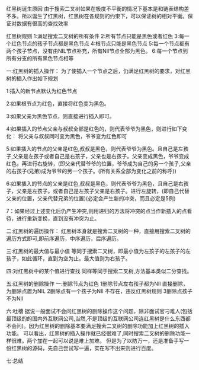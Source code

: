 红黑树诞生原因
由于搜索二叉树如果在极度不平衡的情况下基本是和链表结构差不多。所以诞生了红黑树，红黑树在各规则的约束下，可以保证树的相对平衡。保证对数据有很高的查找效率


红黑树规则
1:满足搜索二叉树的所有条件
2:所有节点只能是黑色或者红色
3:每一个红色节点的孩子节点都是黑色节点
4:根节点只能是黑色节点
5:每一个节点都有两个孩子节点，没有由NIL节点补充，所有NIl节点全部为黑色。
6:每一个节点到所有分支的所有黑色节点相等

一:红黑树的插入操作：
为了使插入一个节点之后，仍满足红黑树的要求，对红黑树的插入作出如下规划

1:插入的新节点默认为红色节点

2:如果根节点为红色，直接将红色变为黑色。

3:如果父亲为黑色节点，则直接进行插入即可。

4:如果插入的节点父亲与叔叔全部是红色的，则代表爷爷为黑色，则进行如下变化：
将父亲与叔叔同时变为黑色，爷爷变为红色即可

5:如果插入的节点的父亲是红色,叔叔是黑色，则代表爷爷为黑色。且自己是左孩子,父亲是左孩子或者自己是右孩子，父亲也是右孩子。父亲变成黑色，爷爷变成红色。再进行右旋转，(即父亲代替爷爷的位置，爷爷成为自己的另一个孩子,父亲的右孩子(兄弟)成为爷爷的另一个孩子。(所有关系全部为变化之前的称呼))

6:如果插入的节点的父亲是红色,叔叔是黑色，则代表爷爷为黑色，且自己是右孩子，父亲是左孩子。或者自己是左孩子父亲是右孩子。进行左旋转，(即自己代替父亲的位置，父亲代替兄弟的位置)(必定会产生新的冲突，而且必定是5例)

7：如果经过上述变化后仍产生冲突,则用递归的方法将冲突的点当作新插入的点看待，进行重新变换，直到没有冲突为止。


二:红黑树的遍历操作：
红黑树本身就是搜索二叉树的一种，直接用搜索二叉树的遍历方式即可,即前序遍历，中序遍历，后序遍历。

三:红黑树的最大值与最小值
等同于搜索二叉树，即最小值为左孩子的左孩子的左孩子，如此循环，直到为空为止。最大值则为右孩子。

四:对红黑树中的某个值进行查找
同样等同于搜索二叉树,方法基本类似二分查找。

五:红黑树的删除操作
一:删除节点为红色
1删除节点左右孩子都为NIl
直接删除，为删除点置为NIL
2删除点有一个孩子为NIl
不存在，违反红黑树规则
3删除点孩子不为NIl

六:吐槽
据说一般面试不会问红黑树的删除操作这个问题，除非面试官刁难人(包括最顶级的的国内外互联网公司,当然,不是顶级的互联网公司连红黑树是什么东西都不会问)。因为红黑树的删除基本要满足搜索二叉树的删除功能加上红黑树的插入功能。
可以看出，红黑树的插入操作就已经很难了,同时搜索二叉树的删除功能一样很难。两个加在一起可以说是难上加难。
但是为了以防万一，还是准备手写一份红黑树的源码，先自己尝试写一遍，实在写不出来则进行百度。

七:总结


